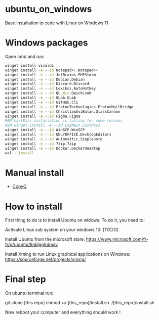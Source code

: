 # ubuntu_on_windows
Base installation to code with Linux on Windows 11

# Windows packages

Open cmd and run:
```cmd
winget install vivaldi
winget install -e --id Notepad++.Notepad++
winget install -e --id JetBrains.PHPStorm
winget install -e --id Debian.Debian
winget install -e --id Discord.Discord
winget install -e --id Lexikos.AutoHotkey
winget install -e --id QL-Win.QuickLook
winget install -e --id GLab.GLab
winget install -e --id GitHub.cli
winget install -e --id ProtonTechnologies.ProtonMailBridge
winget install -e --id ChristianAviBulan.GlassCannon
winget install -e --id Figma.Figma
REM LastPass installation is failing for some reasons
REM winget install -e --id LogMeIn.LastPass
winget install -e --id WinSCP.WinSCP
winget install -e --id ONLYOFFICE.DesktopEditors
winget install -e --id Automattic.Simplenote
winget install -e --id 7zip.7zip
winget install -e --id Docker.DockerDesktop
wsl --install
```

# Manual install

- [CopyQ](https://hluk.github.io/CopyQ/)


# How to install

First thing to do is to install Ubuntu on widows. To do it, you need to:

Activate Linux sub system on your windows 10:
[TODO]

Install Ubuntu from the microsoft store:
https://www.microsoft.com/fr-fr/p/ubuntu/9nblggh4msv

Install Xming to run Linux graphical applications on Windows:
https://sourceforge.net/projects/xming/

# Final step

On ubuntu terminal run:

git clone [this repo]
chmod +x [this_repo]/install.sh
./[this_repo]/install.sh

Now  reboot your computer and everything should work !
